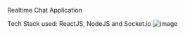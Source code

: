 Realtime Chat Application

Tech Stack used: ReactJS, NodeJS and Socket.io
![image](https://github.com/SajalGupta0709/Chat-Application/assets/48119538/b47d8d85-9bbd-43d8-b214-b00cddb88393)
